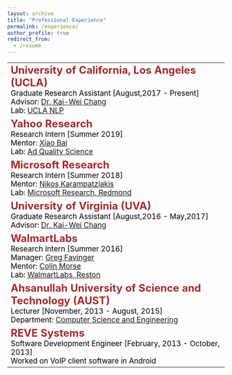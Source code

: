 ```yaml
---
layout: archive
title: "Professional Experience"
permalink: /experience/
author_profile: true
redirect_from:
  - /resume
---
```


<table class="table__tablenospace">
	<tr>
		<td class="table__tablenospace" width="600px">
			<span style="color:black; font-size:17px"> 
			<font color="brown" size="5"><b>University of California, Los Angeles (UCLA)</b></font><br/>
			Graduate Research Assistant [August,2017 - Present]<br/>
			Advisor: <a href="http://web.cs.ucla.edu/~kwchang/">Dr. Kai-Wei Chang</a><br/>
			Lab: <a href="http://web.cs.ucla.edu/~kwchang/members/">UCLA NLP</a>
			</span>
		</td>
 	</tr>
	<tr>
		<td class="table__tablenospace" width="600px">
			<span style="color:black; font-size:17px"> 
			<font color="brown" size="5"><b>Yahoo Research</b></font><br/>
			Research Intern [Summer 2019]<br/>
			Mentor: <a href="https://sites.google.com/site/xiaobaihomepage/">Xiao Bai</a><br/>
			Lab: <a href="https://research.yahoo.com/research-areas/advertising-science">Ad Quality Science</a
			</span>
		</td>
 	</tr>
	<tr>
		<td class="table__tablenospace" width="600px">
			<span style="color:black; font-size:17px"> 
			<font color="brown" size="5"><b>Microsoft Research</b></font><br/>
			Research Intern [Summer 2018]<br/>
			Mentor: <a href="http://lowrank.net/nikos/index.html">Nikos Karampatziakis</a><br/>
			Lab: <a href="https://www.microsoft.com/en-us/research/">Microsoft Research, Redmond</a>
			</span>
		</td>
 	</tr>
	<tr>
		<td class="table__tablenospace" width="600px">
			<span style="color:black; font-size:17px"> 
			<font color="brown" size="5"><b>University of Virginia (UVA)</b></font><br/>
			Graduate Research Assistant [August,2016 - May,2017]<br/>
			Advisor: <a href="hhttp://czhai.cs.illinois.edu/">Dr. Kai-Wei Chang</a><br/>
			</span>
		</td>
 	</tr>
	<tr>
		<td class="table__tablenospace" width="600px">
			<span style="color:black; font-size:17px"> 
			<font color="brown" size="5"><b>WalmartLabs</b></font><br/>
			Research Intern [Summer 2016]<br/>
			Manager: <a href="https://www.linkedin.com/in/gregfavinger/">Greg Favinger</a><br/>
			Mentor: <a href="https://www.linkedin.com/in/colin-morse-13549b3/">Colin Morse</a><br/>
			Lab: <a href="https://www.walmartlabs.com/">WalmartLabs, Reston</a>
			</span>
		</td>
 	</tr>
 	<tr>
		<td class="table__tablenospace" width="600px">
			<span style="color:black; font-size:17px"> 
			<font color="brown" size="5"><b>Ahsanullah University of Science and Technology (AUST)</b></font><br/>
			Lecturer [November, 2013 - August, 2015]<br/>
			Department: <a href="http://aust.edu/cse/index.htm">Computer Science and Engineering</a>
			</span>
		</td>
 	</tr>
	<tr>
		<td class="table__tablenospace" width="600px">
			<span style="color:black; font-size:17px"> 
			<font color="brown" size="5"><b>REVE Systems</b></font><br/>
			Software Development Engineer [February, 2013 - October, 2013]<br/>
			Worked on VoIP client software in Android
			</span>
		</td>
 	</tr>
</table>
